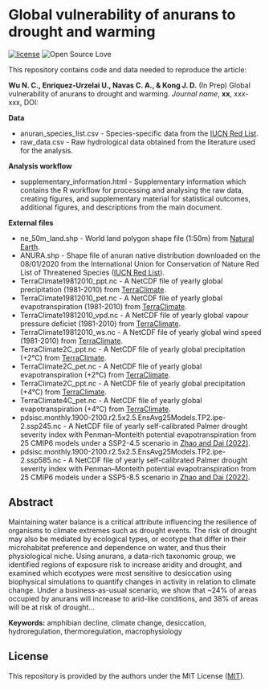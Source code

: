 # Global vulnerability of anurans to drought and warming

[![license](https://img.shields.io/badge/license-MIT%20+%20file%20LICENSE-lightgrey.svg)](https://choosealicense.com/)
![Open Source
Love](https://badges.frapsoft.com/os/v2/open-source.svg?v=103)

This repository contains code and data needed to reproduce the article:

**Wu N. C., Enriquez-Urzelai U., Navas C. A., & Kong J. D.** (In Prep) Global vulnerability of anurans to drought and warming. *Journal name*, **xx**, xxx-xxx, DOI: 

**Data**
- anuran_species_list.csv - Species-specific data from the [IUCN Red List](https://www.iucnredlist.org/).
- raw_data.csv  - Raw hydrological data obtained from the literature used for the analysis.

**Analysis workflow**
- supplementary_information.html - Supplementary information which contains the R workflow for processing and analysing the raw data, creating figures, and supplementary material for statistical outcomes, additional figures, and descriptions from the main document.

**External files**
- ne_50m_land.shp - World land polygon shape file (1:50m) from [Natural Earth](https://www.naturalearthdata.com/downloads/50m-physical-vectors/).
- ANURA.shp - Shape file of anuran native distribution downloaded on the 08/01/2020 from the International Union for Conservation of Nature Red List of Threatened Species ([IUCN Red List](https://www.iucnredlist.org/resources/spatial-data-download)).
- TerraClimate19812010_ppt.nc - A NetCDF file of yearly global precipitation (1981-2010) from [TerraClimate](https://www.climatologylab.org/terraclimate.html).
- TerraClimate19812010_pet.nc - A NetCDF file of yearly global evapotranspiration (1981-2010) from [TerraClimate](https://www.climatologylab.org/terraclimate.html).
- TerraClimate19812010_vpd.nc - A NetCDF file of yearly global vapour pressure deficiet (1981-2010) from [TerraClimate](https://www.climatologylab.org/terraclimate.html).
- TerraClimate19812010_ws.nc - A NetCDF file of yearly global wind speed (1981-2010) from [TerraClimate](https://www.climatologylab.org/terraclimate.html).
- TerraClimate2C_ppt.nc - A NetCDF file of yearly global precipitation (+2°C) from [TerraClimate](https://www.climatologylab.org/terraclimate.html).
- TerraClimate2C_pet.nc - A NetCDF file of yearly global evapotranspiration (+2°C) from [TerraClimate](https://www.climatologylab.org/terraclimate.html).
- TerraClimate2C_ppt.nc - A NetCDF file of yearly global precipitation (+4°C) from [TerraClimate](https://www.climatologylab.org/terraclimate.html).
- TerraClimate4C_pet.nc - A NetCDF file of yearly global evapotranspiration (+4°C) from [TerraClimate](https://www.climatologylab.org/terraclimate.html).
- pdsisc.monthly.1900-2100.r2.5x2.5.EnsAvg25Models.TP2.ipe-2.ssp245.nc - A NetCDF file of yearly self-calibrated Palmer drought severity index with Penman–Monteith potential evapotranspiration from 25 CMIP6 models under a SSP2-4.5 scenario in [Zhao and Dai (2022)](https://journals.ametsoc.org/view/journals/clim/35/3/JCLI-D-21-0442.1.xml).
- pdsisc.monthly.1900-2100.r2.5x2.5.EnsAvg25Models.TP2.ipe-2.ssp585.nc - A NetCDF file of yearly self-calibrated Palmer drought severity index with Penman–Monteith potential evapotranspiration from 25 CMIP6 models under a SSP5-8.5 scenario in [Zhao and Dai (2022)](https://journals.ametsoc.org/view/journals/clim/35/3/JCLI-D-21-0442.1.xml).

## Abstract
Maintaining water balance is a critical attribute influencing the resilience of organisms to climate extremes such as drought events. The risk of drought may also be mediated by ecological types, or ecotype that differ in their microhabitat preference and dependence on water, and thus their physiological niche. Using anurans, a data-rich taxonomic group, we identified regions of exposure risk to increase aridity and drought, and examined which ecotypes were most sensitive to desiccation using biophysical simulations to quantify changes in activity in relation to climate change. Under a business-as-usual scenario, we show that ~24% of areas occupied by anurans will increase to arid-like conditions, and 38% of areas will be at risk of drought...

**Keywords:** amphibian decline, climate change, desiccation, hydroregulation, thermoregulation, macrophysiology

## License
This repository is provided by the authors under the MIT License ([MIT](http://opensource.org/licenses/MIT)).
